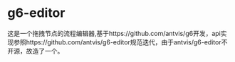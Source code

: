 # g6-editor
这是一个拖拽节点的流程编辑器,基于https://github.com/antvis/g6开发，api实现参照https://github.com/antvis/g6-editor规范迭代，由于antvis/g6-editor不开源，故造了一个。
